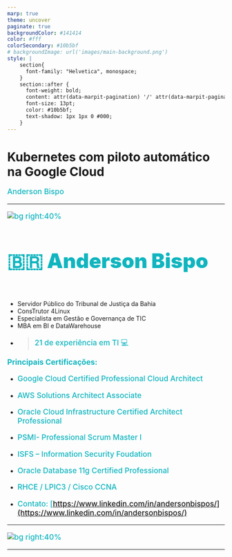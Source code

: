 ```yaml
---
marp: true
theme: uncover
paginate: true
backgroundColor: #141414
color: #fff
colorSecondary: #10b5bf
# backgroundImage: url('images/main-background.png')
style: |
    section{
      font-family: "Helvetica", monospace;
    }
    section::after {
      font-weight: bold;
      content: attr(data-marpit-pagination) '/' attr(data-marpit-pagination-total);
      font-size: 13pt;
      color: #10b5bf;
      text-shadow: 1px 1px 0 #000;
    }    
---
```

<style scoped>
  h2 {
    font-size: 40pt;
    list-style-type: circle;
    font-weight: 900;
    color: #fff
  }
  p {
    font-size: 20pt;
    font-weight: bold;
    list-style-type: circle;
    font-weight: 500;
    color: #10b5bf
  }
</style>

# **Kubernetes com piloto automático na Google Cloud**

Anderson Bispo

---

<style scoped>
  h4 {
    font-size: 35pt;
    list-style-type: circle;
    font-weight: 900;
    color: #10b5bf
  }
  p {
    font-size: 13pt;
  }
  {
   font-size: 28px;
  }
  img[alt~="center"] {
    display: block;
    margin: 0 auto;
  }

</style>

<!-- _paginate: false -->

![bg right:40%](https://thecloudgirl.dev/images/CloudBuild.jpg)

#### 🇧🇷 Anderson Bispo

* Servidor Público do Tribunal de Justiça da Bahia
* ConsTrutor 4Linux
* Especialista em Gestão e Governança de TIC
* MBA em BI e DataWarehouse
* >21 de experiência em TI 💻

**Principais Certificações:**
* Google Cloud Certified Professional Cloud Architect
* AWS Solutions Architect Associate
* Oracle Cloud Infrastructure Certified Architect Professional
* PSMI- Professional Scrum Master I
* ISFS – Information Security Foudation
* Oracle Database 11g Certified Professional
* RHCE / LPIC3 / Cisco CCNA

* Contato: [https://www.linkedin.com/in/andersonbispos/](https://www.linkedin.com/in/andersonbispos/)

---

![bg right:40%](https://thecloudgirl.dev/images/CloudBuild.jpg)

---